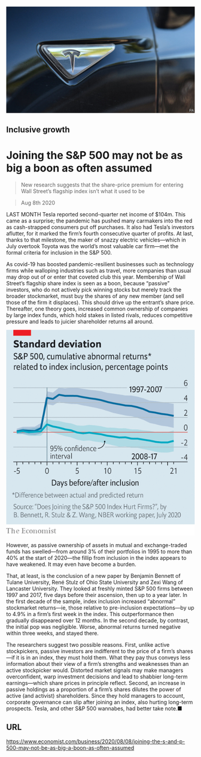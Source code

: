 ![](./images/20200808_WBP502.jpg)

## Inclusive growth

# Joining the S&P 500 may not be as big a boon as often assumed

> New research suggests that the share-price premium for entering Wall Street’s flagship index isn’t what it used to be

> Aug 8th 2020

LAST MONTH Tesla reported second-quarter net income of $104m. This came as a surprise; the pandemic has pushed many carmakers into the red as cash-strapped consumers put off purchases. It also had Tesla’s investors aflutter, for it marked the firm’s fourth consecutive quarter of profits. At last, thanks to that milestone, the maker of snazzy electric vehicles—which in July overtook Toyota was the world’s most valuable car firm—met the formal criteria for inclusion in the S&P 500.

As covid-19 has boosted pandemic-resilient businesses such as technology firms while walloping industries such as travel, more companies than usual may drop out of or enter that coveted club this year. Membership of Wall Street’s flagship share index is seen as a boon, because “passive” investors, who do not actively pick winning stocks but merely track the broader stockmarket, must buy the shares of any new member (and sell those of the firm it displaces). This should drive up the entrant’s share price. Thereafter, one theory goes, increased common ownership of companies by large index funds, which hold stakes in listed rivals, reduces competitive pressure and leads to juicier shareholder returns all around.



![](./images/20200808_WBC101.png)

However, as passive ownership of assets in mutual and exchange-traded funds has swelled—from around 3% of their portfolios in 1995 to more than 40% at the start of 2020—the fillip from inclusion in the index appears to have weakened. It may even have become a burden.

That, at least, is the conclusion of a new paper by Benjamin Bennett of Tulane University, René Stulz of Ohio State University and Zexi Wang of Lancaster University. They looked at freshly minted S&P 500 firms between 1997 and 2017, five days before their ascension, then up to a year later. In the first decade of the sample, index inclusion increased “abnormal” stockmarket returns—ie, those relative to pre-inclusion expectations—by up to 4.9% in a firm’s first week in the index. This outperformance then gradually disappeared over 12 months. In the second decade, by contrast, the initial pop was negligible. Worse, abnormal returns turned negative within three weeks, and stayed there.

The researchers suggest two possible reasons. First, unlike active stockpickers, passive investors are indifferent to the price of a firm’s shares—if it is in an index, they must hold them. What they pay thus conveys less information about their view of a firm’s strengths and weaknesses than an active stockpicker would. Distorted market signals may make managers overconfident, warp investment decisions and lead to shabbier long-term earnings—which share prices in principle reflect. Second, an increase in passive holdings as a proportion of a firm’s shares dilutes the power of active (and activist) shareholders. Since they hold managers to account, corporate governance can slip after joining an index, also hurting long-term prospects. Tesla, and other S&P 500 wannabes, had better take note.■

## URL

https://www.economist.com/business/2020/08/08/joining-the-s-and-p-500-may-not-be-as-big-a-boon-as-often-assumed
